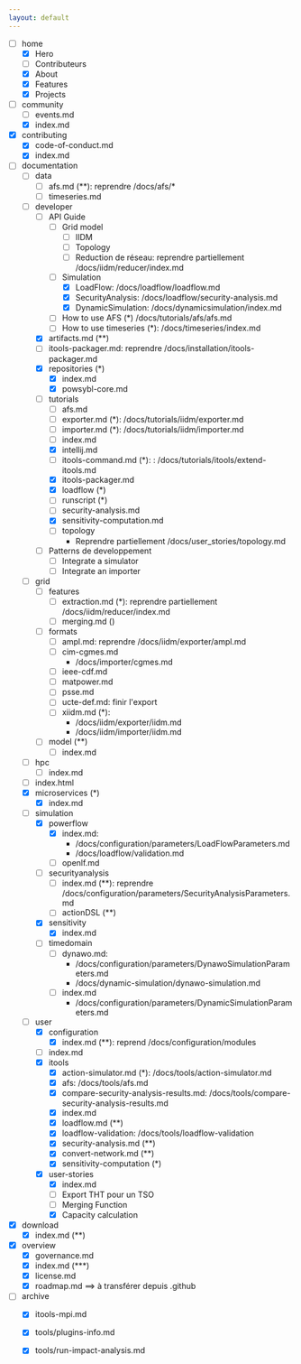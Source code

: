 ```yaml
---
layout: default
---
```


- [ ] home
    - [X] Hero
    - [ ] Contributeurs
    - [X] About
    - [X] Features
    - [X] Projects
- [ ] community
    - [ ] events.md
    - [X] index.md
- [X] contributing
    - [X] code-of-conduct.md
    - [X] index.md
- [ ] documentation
    - [ ] data
        - [ ] afs.md (**): reprendre /docs/afs/*
        - [ ] timeseries.md
    - [ ] developer
        - [ ] API Guide
            - [ ] Grid model
                - [ ] IIDM
                - [ ] Topology
                - [ ] Reduction de réseau: reprendre partiellement /docs/iidm/reducer/index.md
            - [ ] Simulation
                - [x] LoadFlow: /docs/loadflow/loadflow.md
                - [x] SecurityAnalysis: /docs/loadflow/security-analysis.md
                - [x] DynamicSimulation: /docs/dynamicsimulation/index.md
            - [ ] How to use AFS (*)
                /docs/tutorials/afs/afs.md
            - [ ] How to use timeseries (*): /docs/timeseries/index.md
        - [X] artifacts.md (**)
        - [ ] itools-packager.md: reprendre /docs/installation/itools-packager.md
        - [X] repositories (*)
            - [X] index.md
            - [X] powsybl-core.md
        - [ ] tutorials
            - [ ] afs.md
            - [ ] exporter.md (*): /docs/tutorials/iidm/exporter.md
            - [ ] importer.md (*): /docs/tutorials/iidm/importer.md
            - [ ] index.md
            - [X] intellij.md
            - [ ] itools-command.md (*): : /docs/tutorials/itools/extend-itools.md
            - [X] itools-packager.md
            - [X] loadflow (*)
            - [ ] runscript (*)
            - [ ] security-analysis.md
            - [X] sensitivity-computation.md
            - [ ] topology
                - Reprendre partiellement /docs/user_stories/topology.md
        - [ ] Patterns de developpement
            - [ ] Integrate a simulator
            - [ ] Integrate an importer
    - [ ] grid
        - [ ] features
            - [ ] extraction.md (*): reprendre partiellement /docs/iidm/reducer/index.md
            - [ ] merging.md ()
        - [ ] formats
            - [ ] ampl.md: reprendre /docs/iidm/exporter/ampl.md
            - [ ] cim-cgmes.md
                - /docs/importer/cgmes.md
            - [ ] ieee-cdf.md
            - [ ] matpower.md
            - [ ] psse.md
            - [ ] ucte-def.md: finir l'export
            - [ ] xiidm.md (*):
                - /docs/iidm/exporter/iidm.md
                - /docs/iidm/importer/iidm.md
        - [ ] model (**)
            - [ ] index.md
    - [ ] hpc
        - [ ] index.md
    - [ ] index.html
    - [X] microservices (*)
        - [X] index.md
    - [ ] simulation
        - [X] powerflow
            - [X] index.md:
                - /docs/configuration/parameters/LoadFlowParameters.md
                - /docs/loadflow/validation.md
            - [ ] openlf.md
        - [ ] securityanalysis
            - [ ] index.md  (**): reprendre /docs/configuration/parameters/SecurityAnalysisParameters.md
            - [ ] actionDSL (**)
        - [X] sensitivity
            - [X] index.md
        - [ ] timedomain
            - [ ] dynawo.md:
                - /docs/configuration/parameters/DynawoSimulationParameters.md
                - /docs/dynamic-simulation/dynawo-simulation.md
            - [ ] index.md
                - /docs/configuration/parameters/DynamicSimulationParameters.md
    - [ ] user
        - [X] configuration
            - [X] index.md (**): reprend /docs/configuration/modules
        - [ ] index.md
        - [X] itools
            - [X] action-simulator.md (*): /docs/tools/action-simulator.md
            - [X] afs: /docs/tools/afs.md
            - [X] compare-security-analysis-results.md: /docs/tools/compare-security-analysis-results.md
            - [X] index.md
            - [X] loadflow.md (**)
            - [X] loadflow-validation: /docs/tools/loadflow-validation
            - [X] security-analysis.md (**)
            - [X] convert-network.md (**)
            - [X] sensitivity-computation (*)
        - [X] user-stories
            - [X] index.md
            - [ ] Export THT pour un TSO
            - [ ] Merging Function
            - [X] Capacity calculation
- [X] download
    - [X] index.md (**)
- [X] overview
    - [X] governance.md
    - [X] index.md (***)
    - [X] license.md
    - [X] roadmap.md ==> à transférer depuis .github
- [ ] archive
    - [X] itools-mpi.md
    - [X] tools/plugins-info.md
    - [X] tools/run-impact-analysis.md

